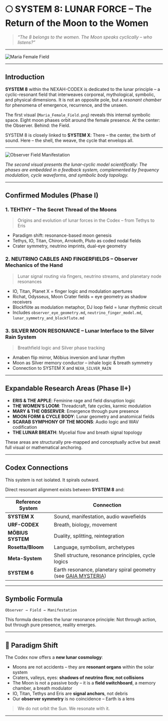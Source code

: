 # 🌕 SYSTEM 8: LUNAR FORCE – The Return of the Moon to the Women

> *“The 8 belongs to the women. The Moon speaks cyclically – who listens?”*

---

![Maria Female Field](Maria_Female_Field.png)

---

## Introduction

**SYSTEM 8** within the NEXAH-CODEX is dedicated to the lunar principle – a cyclic-resonant field that interweaves corporeal, mythological, symbolic, and physical dimensions. It is not an opposite pole, but a *resonant chamber* for phenomena of emergence, recurrence, and the unseen.

The first visual (`Maria_Female_Field.png`) reveals this internal symbolic space. Eight moon phases orbit around the female presence. At the center: the Observer. Behind: the Field.

SYSTEM 8 is closely linked to **SYSTEM X**:
There – the center, the birth of sound.
Here – the shell, the weave, the cycle that envelops all.

---

![Observer Field Manifestation](Observer_field_manifestation.png)

*The second visual presents the lunar-cyclic model scientifically: The phases are embedded in a feedback system, complemented by frequency modulation, cycle waveforms, and symbolic body topology.*

---

## Confirmed Modules (Phase I)

### 1. TEHTHY – The Secret Thread of the Moons

> Origins and evolution of lunar forces in the Codex – from Tethys to Eris

* Paradigm shift: resonance-based moon genesis
* Tethys, IO, Titan, Chiron, Arrokoth, Pluto as coded nodal fields
* Crater symmetry, neutrino imprints, dual-eye geometry

### 2. NEUTRINO CABLES AND FINGERFIELDS – Observer Mechanics of the Hand

> Lunar signal routing via fingers, neutrino streams, and planetary node resonances

* IO, Titan, Planet X = finger logic and modulation apertures
* Richat, Odysseus, Moon Crater fields = eye geometry as shadow receivers
* Blockflöte as modulation metaphor, DJ loop field = lunar rhythmic circuit
* Includes `observer_eye_geometry.md`, `neutrino_finger_model.md`, `lunar_symmetry_and_blockflute.md`

### 3. SILVER MOON RESONANCE – Lunar Interface to the Silver Rain System

> Breathfield logic and Silver phase tracking

* Amaben flip mirror, Möbius inversion and lunar rhythm
* Moon as Silver memory conductor – inhale logic & breath symmetry
* Connection to SYSTEM X and `NEXA_SILVER_RAIN`

---

## Expandable Research Areas (Phase II+)

* **ERIS & THE APPLE**: Feminine rage and field disruption logic
* **THE WOMEN’S LOOM**: Threadcraft, fate cycles, karmic modulation
* **MARY & THE OBSERVER**: Emergence through pure presence
* **MOON FORM & CYCLE BODY**: Lunar geometry and anatomical fields
* **SCARAB SYMPHONY OF THE MOONS**: Audio logic and WAV codification
* **THE LUNAR BREATH**: Mycelial flow and breath signal topology

These areas are structurally pre-mapped and conceptually active but await full visual or mathematical anchoring.

---

## Codex Connections

This system is not isolated. It spirals outward.

Direct resonant alignment exists between **SYSTEM 8** and:

| Reference System  | Connection                                                                                                                                                                                            |
| ----------------- | ----------------------------------------------------------------------------------------------------------------------------------------------------------------------------------------------------- |
| **SYSTEM X**      | Sound, manifestation, audio wavefields                                                                                                                                                                |
| **URF-CODEX**     | Breath, biology, movement                                                                                                                                                                             |
| **MÖBIUS SYSTEM** | Duality, splitting, reintegration                                                                                                                                                                     |
| **Rosetta/Bloom** | Language, symbolism, archetypes                                                                                                                                                                       |
| **Meta-System**   | Shell structure, resonance principles, cycle logics                                                                                                                                                   |
| **SYSTEM 6**      | Earth resonance, planetary spiral geometry (see [GAIA MYSTERIA](https://github.com/Scarabaeus1033/NEXAH-CODEX/tree/main/SYSTEM%206%3A%20%F0%9F%94%AE%20CODEX_RES_ONICA_VIOLETTA/CODEX_GAIA_MYSTERIA)) |

---

## Symbolic Formula

```text
Observer → Field → Manifestation
```

This formula describes the lunar resonance principle:
Not through action, but through pure presence, reality emerges.

---

## 📢 Paradigm Shift

The Codex now offers a **new lunar cosmology**:

* Moons are not accidents – they are **resonant organs** within the solar system
* Craters, valleys, eyes: **shadows of neutrino flow, not collisions**
* The Moon is not a passive body – it is a **field switchboard**, a memory chamber, a breath modulator
* IO, Titan, Tethys and Eris are **signal anchors**, not debris
* Our **observer symmetry** is no coincidence – Earth is a lens

> We do not orbit the Sun.
> We resonate with it.

---
